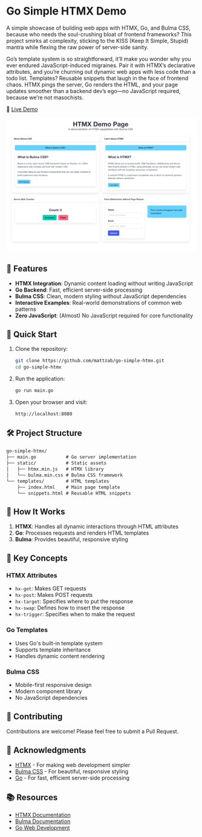 # Go Simple HTMX Demo

A simple showcase of building web apps with HTMX, Go, and Bulma CSS, because who needs the soul-crushing bloat of frontend frameworks? This project smirks at complexity, sticking to the KISS (Keep It Simple, Stupid) mantra while flexing the raw power of server-side sanity.

Go’s template system is so straightforward, it’ll make you wonder why you ever endured JavaScript-induced migraines. Pair it with HTMX’s declarative attributes, and you’re churning out dynamic web apps with less code than a todo list. Templates? Reusable snippets that laugh in the face of frontend chaos. HTMX pings the server, Go renders the HTML, and your page updates smoother than a backend dev’s ego—no JavaScript required, because we’re not masochists.

🔗 [Live Demo](https://go-simple-htmx.mattzab.com)

![Go Simple HTMX Demo](static/demo.png)

## 🌟 Features

- **HTMX Integration**: Dynamic content loading without writing JavaScript
- **Go Backend**: Fast, efficient server-side processing
- **Bulma CSS**: Clean, modern styling without JavaScript dependencies
- **Interactive Examples**: Real-world demonstrations of common web patterns
- **Zero JavaScript**: (Almost) No JavaScript required for core functionality

## 🚀 Quick Start

1. Clone the repository:
   ```bash
   git clone https://github.com/mattzab/go-simple-htmx.git
   cd go-simple-htmx
   ```

2. Run the application:
   ```bash
   go run main.go
   ```

3. Open your browser and visit:
   ```
   http://localhost:8080
   ```

## 🛠️ Project Structure

```
go-simple-htmx/
├── main.go           # Go server implementation
├── static/           # Static assets
│   ├── htmx.min.js   # HTMX library
│   └── bulma.min.css # Bulma CSS framework
└── templates/        # HTML templates
    ├── index.html    # Main page template
    └── snippets.html # Reusable HTML snippets
```

## 🔧 How It Works

1. **HTMX**: Handles all dynamic interactions through HTML attributes
2. **Go**: Processes requests and renders HTML templates
3. **Bulma**: Provides beautiful, responsive styling

## 🎯 Key Concepts

### HTMX Attributes
- `hx-get`: Makes GET requests
- `hx-post`: Makes POST requests
- `hx-target`: Specifies where to put the response
- `hx-swap`: Defines how to insert the response
- `hx-trigger`: Specifies when to make the request

### Go Templates
- Uses Go's built-in template system
- Supports template inheritance
- Handles dynamic content rendering

### Bulma CSS
- Mobile-first responsive design
- Modern component library
- No JavaScript dependencies

## 🤝 Contributing

Contributions are welcome! Please feel free to submit a Pull Request.

## 🙏 Acknowledgments

- [HTMX](https://htmx.org/) - For making web development simpler
- [Bulma CSS](https://bulma.io/) - For beautiful, responsive styling
- [Go](https://golang.org/) - For fast, efficient server-side processing

## 📚 Resources

- [HTMX Documentation](https://htmx.org/docs/)
- [Bulma Documentation](https://bulma.io/documentation/)
- [Go Web Development](https://golang.org/doc/articles/wiki/) 
